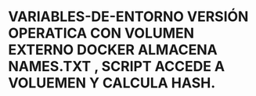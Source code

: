 # VARIABLES-DE-ENTORNO VERSIÓN OPERATICA CON VOLUMEN EXTERNO DOCKER ALMACENA NAMES.TXT , SCRIPT ACCEDE A VOLUEMEN Y CALCULA HASH.
